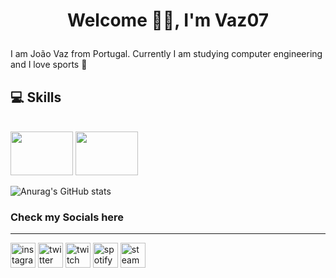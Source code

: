 # <p align=center> Welcome 👋🏼, I'm Vaz07 </p>

I am João Vaz from Portugal. Currently I am studying computer engineering and I love sports 🏀

## 💻 Skills
<div style=" display: inline-block"><br>
 <img height="70" width="100" src="https://cdn.jsdelivr.net/gh/devicons/devicon/icons/java/java-original-wordmark.svg" />
 <img height="70" width="100" src="https://cdn.jsdelivr.net/gh/devicons/devicon/icons/matlab/matlab-original.svg" />
</div>

![Anurag's GitHub stats](https://github-readme-stats.vercel.app/api?username=Vaz07&show_icons=true&theme=dark&include_all_commits=true&count_private=true)
### **Check my Socials here**

---

 [<img src='https://cdn.jsdelivr.net/npm/simple-icons@3.0.1/icons/instagram.svg' alt='instagram' height='40'>](https://www.instagram.com/jvaz010/?hl=pt)
 [<img src='https://cdn.jsdelivr.net/npm/simple-icons@3.0.1/icons/twitter.svg' alt='twitter' height='40'>](https://twitter.com/Jvaz010)
  [<img src='https://cdn.jsdelivr.net/npm/simple-icons@3.0.1/icons/twitch.svg' alt='twitch' height='40'>](https://www.twitch.tv/vaz010)
  [<img src='https://cdn.jsdelivr.net/npm/simple-icons@3.0.1/icons/spotify.svg' alt='spotify' height='40'>](https://open.spotify.com/user/21mbufsyjhclyqebmrtfxljdq)
  [<img src='https://cdn.jsdelivr.net/npm/simple-icons@3.0.1/icons/steam.svg' alt='steam' height='40'>](https://steamcommunity.com/profiles/76561198263199752/)  
  

